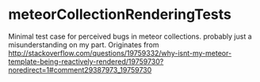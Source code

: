 meteorCollectionRenderingTests
==============================

Minimal test case for perceived bugs in meteor collections. probably just a misunderstanding on my part. Originates from http://stackoverflow.com/questions/19759332/why-isnt-my-meteor-template-being-reactively-rendered/19759730?noredirect=1#comment29387973_19759730
